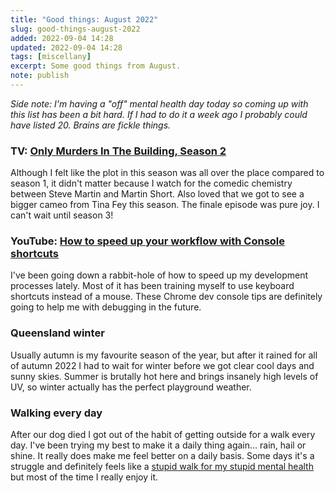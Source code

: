 ```yaml
---
title: "Good things: August 2022"
slug: good-things-august-2022
added: 2022-09-04 14:28
updated: 2022-09-04 14:28
tags: [miscellany]
excerpt: Some good things from August.
note: publish
---
```


*Side note: I'm having a "off" mental health day today so coming up with this list has been a bit hard. If I had to do it a week ago I probably could have listed 20. Brains are fickle things.*

### TV: [Only Murders In The Building, Season 2](https://www.imdb.com/title/tt12851524/)
Although I felt like the plot in this season was all over the place compared to season 1, it didn't matter because I watch for the comedic chemistry between Steve Martin and Martin Short. Also loved that we got to see a bigger cameo from Tina Fey this season. The finale episode was pure joy. I can't wait until season 3!

### YouTube: [How to speed up your workflow with Console shortcuts](https://www.youtube.com/watch?v=hdRDTj6ObiE)
I've been going down a rabbit-hole of how to speed up my development processes lately. Most of it has been training myself to use keyboard shortcuts instead of a mouse. These Chrome dev console tips are definitely going to help me with debugging in the future.

### Queensland winter
Usually autumn is my favourite season of the year, but after it rained for all of autumn 2022 I had to wait for winter before we got clear cool days and sunny skies. Summer is brutally hot here and brings insanely high levels of UV, so winter actually has the perfect playground weather.

### Walking every day
After our dog died I got out of the habit of getting outside for a walk every day. I've been trying my best to make it a daily thing again... rain, hail or shine. It really does make me feel better on a daily basis. Some days it's a struggle and definitely feels like a [stupid walk for my stupid mental health](https://vt.tiktok.com/ZSRfYkM38/) but most of the time I really enjoy it.